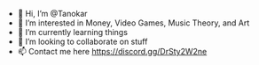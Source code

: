 - 👋 Hi, I’m @Tanokar
- 👀 I’m interested in Money, Video Games, Music Theory, and Art
- 🌱 I’m currently learning things
- 💞️ I’m looking to collaborate on stuff
- 📫 Contact me here https://discord.gg/DrSty2W2ne

<!---
Tanokar/Tanos is a ✨ special ✨ repository because its `README.md` (this file) appears on your GitHub profile.
You can click the Preview link to take a look at your changes.
--->
